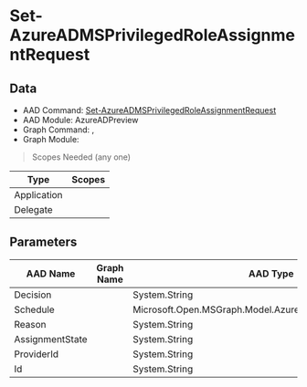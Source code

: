 # Set-AzureADMSPrivilegedRoleAssignmentRequest

> 

## Data

+ AAD Command: [Set-AzureADMSPrivilegedRoleAssignmentRequest](https://docs.microsoft.com/en-us/powershell/module/AzureADPreview/Set-AzureADMSPrivilegedRoleAssignmentRequest)
+ AAD Module: AzureADPreview
+ Graph Command: [](), []()
+ Graph Module: 

> Scopes Needed (any one)

|Type|Scopes|
|---|---|
|Application||
|Delegate||

## Parameters

|AAD Name|Graph Name|AAD Type|Graph Type|Infos|
|---|---|---|---|---|
|Decision||System.String|||
|Schedule||Microsoft.Open.MSGraph.Model.AzureADMSPrivilegedSchedule|||
|Reason||System.String|||
|AssignmentState||System.String|||
|ProviderId||System.String|||
|Id||System.String|||

